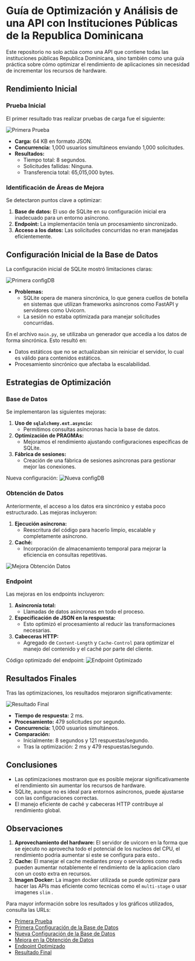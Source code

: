 # Guía de Optimización y Análisis de una API con Instituciones Públicas de la Republica Dominicana

Este repositorio no solo actúa como una API que contiene todas las instituciones públicas Republica Dominicana, sino también como una guía práctica sobre cómo optimizar el rendimiento de aplicaciones sin necesidad de incrementar los recursos de hardware.

## Rendimiento Inicial

### Prueba Inicial
El primer resultado tras realizar pruebas de carga fue el siguiente:

![Primera Prueba](https://i.ibb.co/7NQ9Kmb/Primera-Prueba.png)

- **Carga:** 64 KB en formato JSON.
- **Concurrencia:** 1,000 usuarios simultáneos enviando 1,000 solicitudes.
- **Resultados:**
  - Tiempo total: 8 segundos.
  - Solicitudes fallidas: Ninguna.
  - Transferencia total: 65,015,000 bytes.

### Identificación de Áreas de Mejora
Se detectaron puntos clave a optimizar:

1. **Base de datos:** El uso de SQLite en su configuración inicial era inadecuado para un entorno asíncrono.
2. **Endpoint:** La implementación tenía un procesamiento sincronizado.
3. **Acceso a los datos:** Las solicitudes concurridas no eran manejadas eficientemente.

## Configuración Inicial de la Base de Datos
La configuración inicial de SQLite mostró limitaciones claras:

![Primera configDB](https://i.ibb.co/T1WcZRp/Config-DBV1.png)

- **Problemas:**
  - SQLite opera de manera sincrónica, lo que genera cuellos de botella en sistemas que utilizan frameworks asíncronos como FastAPI y servidores como Uvicorn.
  - La sesión no estaba optimizada para manejar solicitudes concurridas.

En el archivo `main.py`, se utilizaba un generador que accedía a los datos de forma sincrónica. Esto resultó en:

- Datos estáticos que no se actualizaban sin reiniciar el servidor, lo cual es válido para contenidos estáticos.
- Procesamiento sincrónico que afectaba la escalabilidad.

## Estrategias de Optimización

### Base de Datos

Se implementaron las siguientes mejoras:

1. **Uso de `sqlalchemy.ext.asyncio`:**
   - Permitimos consultas asíncronas hacia la base de datos.
2. **Optimización de PRAGMAs:**
   - Mejoramos el rendimiento ajustando configuraciones específicas de SQLite.
3. **Fábrica de sesiones:**
   - Creación de una fábrica de sesiones asíncronas para gestionar mejor las conexiones.

Nueva configuración:
![Nueva configDB](https://i.ibb.co/MkLPzLN/Config-DBV2.png)

### Obtención de Datos

Anteriormente, el acceso a los datos era sincrónico y estaba poco estructurado. Las mejoras incluyeron:

1. **Ejecución asíncrona:**
   - Reescritura del código para hacerlo limpio, escalable y completamente asíncrono.
2. **Caché:**
   - Incorporación de almacenamiento temporal para mejorar la eficiencia en consultas repetitivas.

![Mejora Obtención Datos](https://i.ibb.co/d2C1bgm/dump.png)

### Endpoint

Las mejoras en los endpoints incluyeron:

1. **Asíncronía total:**
   - Llamadas de datos asíncronas en todo el proceso.
2. **Especificación de JSON en la respuesta:**
   - Esto optimizó el procesamiento al reducir las transformaciones necesarias.
3. **Cabeceras HTTP:**
   - Agregado de `Content-Length` y `Cache-Control` para optimizar el manejo del contenido y el caché por parte del cliente.

Código optimizado del endpoint:
![Endpoint Optimizado](https://i.ibb.co/Hgr4dkf/main.png)

## Resultados Finales

Tras las optimizaciones, los resultados mejoraron significativamente:

![Resultado Final](https://i.ibb.co/3SpB4c1/Resultado-Final-Prueba.png)

- **Tiempo de respuesta:** 2 ms.
- **Procesamiento:** 479 solicitudes por segundo.
- **Concurrencia:** 1,000 usuarios simultáneos.
- **Comparación:**
  - Inicialmente: 8 segundos y 121 respuestas/segundo.
  - Tras la optimización: 2 ms y 479 respuestas/segundo.

## Conclusiones

- Las optimizaciones mostraron que es posible mejorar significativamente el rendimiento sin aumentar los recursos de hardware.
- SQLite, aunque no es ideal para entornos asíncronos, puede ajustarse con las configuraciones correctas.
- El manejo eficiente de caché y cabeceras HTTP contribuye al rendimiento global.

## Observaciones 

1. **Aprovechamiento del hardware:** El servidor de uvicorn en la forma que se ejecuto no aprovecha todo el potencial de los nucleos del CPU, el rendimiento podria aumentar si este se configura para esto..
2. **Cache:** El manejar el cache mediantes proxy o servidores como redis pueden aumentar notablemente el rendimiento de la aplicacion claro con un costo extra en recursos.
3. **Imagen Docker:** La imagen docker utilizada se puede optimizar para hacer las APIs mas eficiente como tecnicas como el `multi-stage` o usar imagenes `slim` .

Para mayor información sobre los resultados y los gráficos utilizados, consulta las URLs:

- [Primera Prueba](https://i.ibb.co/7NQ9Kmb/Primera-Prueba.png)
- [Primera Configuración de la Base de Datos](https://i.ibb.co/T1WcZRp/Config-DBV1.png)
- [Nueva Configuración de la Base de Datos](https://i.ibb.co/MkLPzLN/Config-DBV2.png)
- [Mejora en la Obtención de Datos](https://i.ibb.co/d2C1bgm/dump.png)
- [Endpoint Optimizado](https://i.ibb.co/Hgr4dkf/main.png)
- [Resultado Final](https://i.ibb.co/3SpB4c1/Resultado-Final-Prueba.png)

